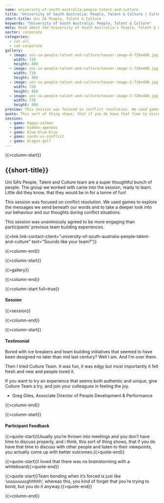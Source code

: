 ```yaml
---
name: university-of-south-australia-people-talent-and-culture
title: "University of South Australia: People, Talent & Culture | Culture Team"
short-title: Uni SA People, Talent & Culture
keywords: "University of South Australia: People, Talent & Culture"
meta: Read about the University of South Australia's People, Talent & Culture team's experience with working with Culture Team. Book your team building game today!
sector: corporate
categories:
  - cat-all
  - cat-corporate
gallery:
  - image: uni-sa-people-talent-and-culture/teaser-image-0-720x480.jpg
    width: 720
    height: 480
  - image: uni-sa-people-talent-and-culture/teaser-image-1-720x480.jpg
    width: 720
    height: 480
  - image: uni-sa-people-talent-and-culture/teaser-image-2-720x480.jpg
    width: 720
    height: 480
  - image: uni-sa-people-talent-and-culture/teaser-image-3-720x480.jpg
    width: 720
    height: 480
preview: This session was focused on conflict resolution. We used games to explore the messages we send beneath our words and to take a deeper look into our behaviour and our thoughts during conflict situations.
quote: This sort of thing shows, that if you do have that time to discuss with other people and listen to their viewpoints, you actually come up with better outcomes.
session:
  - game: happy-salmon
  - game: hidden-agendas
  - game: blue-blue-blue
  - game: cards-vs-conflict
  - game: dragon-golf
---
```

{{>column-start}}

## {{short-title}}

Uni SA’s People, Talent and Culture team are a super thoughtful bunch of people. The group we worked with came into the session, ready to learn. Little did they know, that they would be in for a tonne of fun!

This session was focused on conflict resolution. We used games to explore the messages we send beneath our words and to take a deeper look into our behaviour and our thoughts during conflict situations.

This session was unanimously agreed to be more engaging than participants’ previous team building experiences.

{{>link link-contact-client="university-of-south-australia-people-talent-and-culture" text="Sounds like your team?"}}

{{>column-end}}

{{>column-start}}

{{>gallery}}

{{>column-end}}

{{>column-start full=true}}

#### Session

{{>session}}

{{>column-end}}

{{>column-start}}

#### Testimonial

Bored with ice breakers and team building initiatives that seemed to have been designed no later than mid last century? Well I am. And I’m over them.

Then I tried Culture Team. It was fun, it was edgy but most importantly it felt fresh and new and people loved it.

If you want to try an experience that seems both authentic and unique, give Culture Team a try, and join your colleagues in feeling the joy.

* Greg Giles, Associate Director of People Development & Performance

{{>column-end}}

{{>column-start}}

#### Participant Feedback

{{>quote-start}}Usually you’re thrown into meetings and you don’t have time to discuss properly, and i think, this sort of thing shows, that if you do have that time to discuss with other people and listen to their viewpoints, you actually come up with better outcomes.{{>quote-end}}

{{>quote-start}}I loved that there was no brainstorming with a whiteboard{{>quote-end}}

{{>quote-start}}Team bonding when it’s forced is just like ‘uuuuuuuughhhhh’, whereas this, you kind of forget that you’re trying to bond, but you do it anyway.{{>quote-end}}


{{>column-end}}
